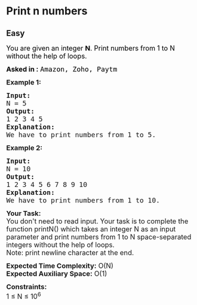 # Print n numbers
## Easy
<div class="problems_problem_content__Xm_eO"><p><span style="font-size: 18px; color: #000000;">You are given an integer <strong>N</strong>. Print numbers from 1 to N without the help of loops.</span></p>
<p><span style="color: #000000;"><strong style="font-size: 18px;">Asked in :</strong><span style="font-size: 18px;"> </span><code style="font-size: 18px;">Amazon, Zoho, Paytm</code></span></p>
<p><span style="font-size: 18px;"><strong>Example 1:</strong></span></p>
<pre><span style="font-size: 18px;"><strong>Input:</strong>
N = 5
<strong>Output:</strong>
1 2 3 4 5
<strong>Explanation:</strong>
We have to print numbers from 1 to 5.</span></pre>
<p><span style="font-size: 18px;"><strong>Example 2:</strong></span></p>
<pre><span style="font-size: 18px;"><strong>Input:</strong>
N = 10
<strong>Output:</strong>
1 2 3 4 5 6 7 8 9 10
<strong>Explanation:</strong>
We have to print numbers from 1 to 10.</span></pre>
<p><span style="font-size: 18px;"><strong>Your Task:&nbsp; </strong><br>You don't need to read input. Your task is to complete the function printN() which takes an integer N as an input parameter and print numbers from 1 to N space-separated integers without the help of loops.<br>Note: print newline character at the end.</span></p>
<p><span style="font-size: 18px;"><strong>Expected Time Complexity:</strong>&nbsp;O(N)<br><strong>Expected Auxiliary Space:</strong>&nbsp;O(1)</span></p>
<p><span style="font-size: 18px;"><strong>Constraints:</strong><br>1 ≤ N ≤ 10<sup>6</sup></span></p></div>